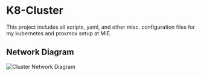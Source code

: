 # K8-Cluster
This project includes all scripts, yaml, and other misc. configuration files for my kubernetes and proxmox setup at MIE.

## Network Diagram
![Cluster Network Diagram](https://github.com/user-attachments/assets/2779d43b-81af-4378-b602-03ce71877f9e)

